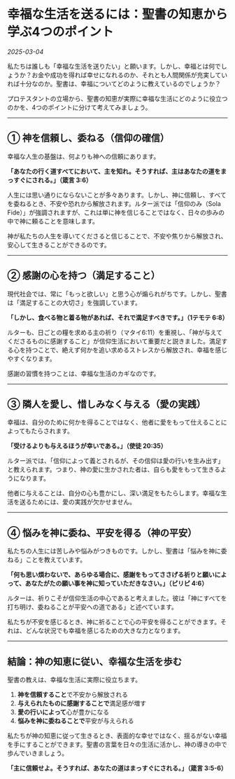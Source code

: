 # 幸福な生活を送るには：聖書の知恵から学ぶ4つのポイント

*2025-03-04*


私たちは誰しも「幸福な生活を送りたい」と願います。しかし、幸福とは何でしょうか？お金や成功を得れば幸せになれるのか、それとも人間関係が充実していれば十分なのか。聖書は、幸福についてどのように教えているのでしょうか？

プロテスタントの立場から、聖書の知恵が実際に幸福な生活にどのように役立つのかを、4つのポイントに分けて考えてみましょう。

---

## ① **神を信頼し、委ねる（信仰の確信）**

幸福な人生の基盤は、何よりも神への信頼にあります。

**「あなたの行く道すべてにおいて、主を知れ。そうすれば、主はあなたの道をまっすぐにされる。」（箴言 3:6）**

人生には思い通りにならないことが多々あります。しかし、神に信頼し、すべてを委ねるとき、不安や恐れから解放されます。ルター派では「信仰のみ（Sola Fide）」が強調されますが、これは単に神を信じることではなく、日々の歩みの中で神に頼ることを意味します。

神が私たちの人生を導いてくださると信じることで、不安や焦りから解放され、安心して生きることができるのです。

---

## ② **感謝の心を持つ（満足すること）**

現代社会では、常に「もっと欲しい」と思う心が煽られがちです。しかし、聖書は「満足することの大切さ」を強調しています。

**「しかし、食べる物と着る物があれば、それで満足すべきです。」（1テモテ 6:8）**

ルターも、日ごとの糧を求める主の祈り（マタイ6:11）を重視し、「神が与えてくださるものに感謝すること」が信仰生活において重要だと説きました。満足する心を持つことで、絶えず何かを追い求めるストレスから解放され、幸福を感じやすくなります。

感謝の習慣を持つことは、幸福な生活のカギなのです。

---

## ③ **隣人を愛し、惜しみなく与える（愛の実践）**

幸福は、自分のために何かを得ることではなく、他者に愛をもって仕えることによってもたらされます。

**「受けるよりも与えるほうが幸いである。」（使徒 20:35）**

ルター派では、「信仰によって義とされるが、その信仰は愛の行いを生み出す」と教えられます。つまり、神の愛に生かされた者は、自らも愛をもって生きるようになります。

他者に与えることは、自分の心も豊かにし、深い満足をもたらします。幸福な生活を送るためには、愛の実践が欠かせません。

---

## ④ **悩みを神に委ね、平安を得る（神の平安）**

私たちの人生には苦しみや悩みがつきものです。しかし、聖書は「悩みを神に委ねる」ことを教えています。

**「何も思い煩わないで、あらゆる場合に、感謝をもってささげる祈りと願いによって、あなたがたの願い事を神に知っていただきなさい。」（ピリピ 4:6）**

ルターは、祈りこそが信仰生活の中心であると考えました。彼は「神にすべてを打ち明け、委ねることが平安への道である」と述べています。

私たちが不安を感じるとき、神に祈ることで心の平安を得ることができます。それは、どんな状況でも幸福を感じるための大きな力となります。

---

## **結論：神の知恵に従い、幸福な生活を歩む**

聖書の教えは、幸福な生活に実際に役立ちます。

1. **神を信頼すること**で不安から解放される
2. **与えられたものに感謝することで**満足感が増す
3. **愛の行いによって**心が豊かになる
4. **悩みを神に委ねることで**平安が与えられる

私たちが神の知恵に従って生きるとき、表面的な幸せではなく、揺るがない幸福を手にすることができます。聖書の言葉を日々の生活に活かし、神の導きの中で歩んでいきましょう。

**「主に信頼せよ。そうすれば、あなたの道はまっすぐにされる。」（箴言 3:5-6）**
